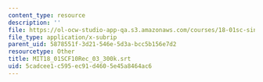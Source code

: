 ```yaml
---
content_type: resource
description: ''
file: https://ol-ocw-studio-app-qa.s3.amazonaws.com/courses/18-01sc-single-variable-calculus-fall-2010/5cadcee1c595ec91d4605e45a8464ac6_MIT18_01SCF10Rec_03_300k.srt
file_type: application/x-subrip
parent_uid: 5878551f-3d21-546e-5d3a-bcc5b156e7d2
resourcetype: Other
title: MIT18_01SCF10Rec_03_300k.srt
uid: 5cadcee1-c595-ec91-d460-5e45a8464ac6
---
```

